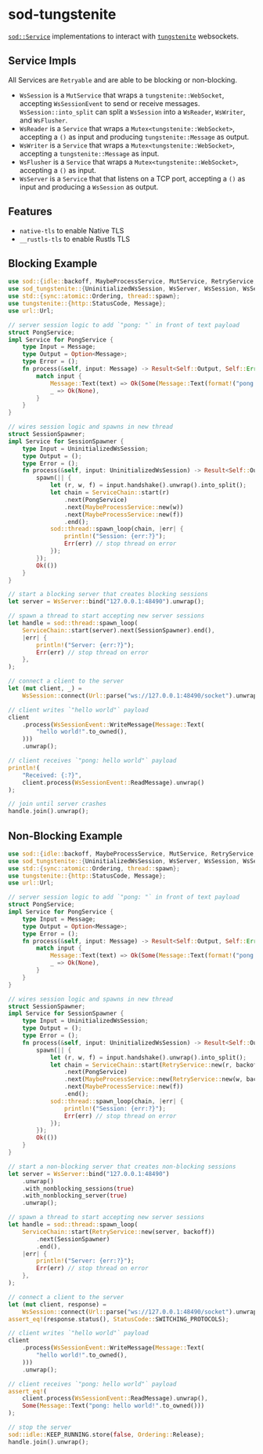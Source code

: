 # sod-tungstenite

[`sod::Service`](http://github.com/thill/sod) implementations to interact with [`tungstenite`](https://crates.io/crates/tungstenite) websockets.

## Service Impls

All Services are `Retryable` and are able to be blocking or non-blocking.

- `WsSession` is a `MutService` that wraps a `tungstenite::WebSocket`, accepting `WsSessionEvent` to send or receive messages. `WsSession::into_split` can split a `WsSession` into a `WsReader`, `WsWriter`, and `WsFlusher`.
- `WsReader` is a `Service` that wraps a `Mutex<tungstenite::WebSocket>`, accepting a `()` as input and producing `tungstenite::Message` as output.
- `WsWriter` is a `Service` that wraps a `Mutex<tungstenite::WebSocket>`, accepting a `tungstenite::Message` as input.
- `WsFlusher` is a `Service` that wraps a `Mutex<tungstenite::WebSocket>`, accepting a `()` as input.
- `WsServer` is a `Service` that that listens on a TCP port, accepting a `()` as input and producing a `WsSession` as output.

## Features

- `native-tls` to enable Native TLS
- `__rustls-tls` to enable Rustls TLS

## Blocking Example

```rust
use sod::{idle::backoff, MaybeProcessService, MutService, RetryService, Service, ServiceChain};
use sod_tungstenite::{UninitializedWsSession, WsServer, WsSession, WsSessionEvent};
use std::{sync::atomic::Ordering, thread::spawn};
use tungstenite::{http::StatusCode, Message};
use url::Url;

// server session logic to add `"pong: "` in front of text payload
struct PongService;
impl Service for PongService {
    type Input = Message;
    type Output = Option<Message>;
    type Error = ();
    fn process(&self, input: Message) -> Result<Self::Output, Self::Error> {
        match input {
            Message::Text(text) => Ok(Some(Message::Text(format!("pong: {text}")))),
            _ => Ok(None),
        }
    }
}

// wires session logic and spawns in new thread
struct SessionSpawner;
impl Service for SessionSpawner {
    type Input = UninitializedWsSession;
    type Output = ();
    type Error = ();
    fn process(&self, input: UninitializedWsSession) -> Result<Self::Output, Self::Error> {
        spawn(|| {
            let (r, w, f) = input.handshake().unwrap().into_split();
            let chain = ServiceChain::start(r)
                .next(PongService)
                .next(MaybeProcessService::new(w))
                .next(MaybeProcessService::new(f))
                .end();
            sod::thread::spawn_loop(chain, |err| {
                println!("Session: {err:?}");
                Err(err) // stop thread on error
            });
        });
        Ok(())
    }
}

// start a blocking server that creates blocking sessions
let server = WsServer::bind("127.0.0.1:48490").unwrap();

// spawn a thread to start accepting new server sessions
let handle = sod::thread::spawn_loop(
    ServiceChain::start(server).next(SessionSpawner).end(),
    |err| {
        println!("Server: {err:?}");
        Err(err) // stop thread on error
    },
);

// connect a client to the server
let (mut client, _) =
    WsSession::connect(Url::parse("ws://127.0.0.1:48490/socket").unwrap()).unwrap();

// client writes `"hello world"` payload
client
    .process(WsSessionEvent::WriteMessage(Message::Text(
        "hello world!".to_owned(),
    )))
    .unwrap();

// client receives `"pong: hello world"` payload
println!(
    "Received: {:?}",
    client.process(WsSessionEvent::ReadMessage).unwrap()
);

// join until server crashes
handle.join().unwrap();
```

## Non-Blocking Example

```rust
use sod::{idle::backoff, MaybeProcessService, MutService, RetryService, Service, ServiceChain};
use sod_tungstenite::{UninitializedWsSession, WsServer, WsSession, WsSessionEvent};
use std::{sync::atomic::Ordering, thread::spawn};
use tungstenite::{http::StatusCode, Message};
use url::Url;

// server session logic to add `"pong: "` in front of text payload
struct PongService;
impl Service for PongService {
    type Input = Message;
    type Output = Option<Message>;
    type Error = ();
    fn process(&self, input: Message) -> Result<Self::Output, Self::Error> {
        match input {
            Message::Text(text) => Ok(Some(Message::Text(format!("pong: {text}")))),
            _ => Ok(None),
        }
    }
}

// wires session logic and spawns in new thread
struct SessionSpawner;
impl Service for SessionSpawner {
    type Input = UninitializedWsSession;
    type Output = ();
    type Error = ();
    fn process(&self, input: UninitializedWsSession) -> Result<Self::Output, Self::Error> {
        spawn(|| {
            let (r, w, f) = input.handshake().unwrap().into_split();
            let chain = ServiceChain::start(RetryService::new(r, backoff))
                .next(PongService)
                .next(MaybeProcessService::new(RetryService::new(w, backoff)))
                .next(MaybeProcessService::new(f))
                .end();
            sod::thread::spawn_loop(chain, |err| {
                println!("Session: {err:?}");
                Err(err) // stop thread on error
            });
        });
        Ok(())
    }
}

// start a non-blocking server that creates non-blocking sessions
let server = WsServer::bind("127.0.0.1:48490")
    .unwrap()
    .with_nonblocking_sessions(true)
    .with_nonblocking_server(true)
    .unwrap();

// spawn a thread to start accepting new server sessions
let handle = sod::thread::spawn_loop(
    ServiceChain::start(RetryService::new(server, backoff))
        .next(SessionSpawner)
        .end(),
    |err| {
        println!("Server: {err:?}");
        Err(err) // stop thread on error
    },
);

// connect a client to the server
let (mut client, response) =
    WsSession::connect(Url::parse("ws://127.0.0.1:48490/socket").unwrap()).unwrap();
assert_eq!(response.status(), StatusCode::SWITCHING_PROTOCOLS);

// client writes `"hello world"` payload
client
    .process(WsSessionEvent::WriteMessage(Message::Text(
        "hello world!".to_owned(),
    )))
    .unwrap();

// client receives `"pong: hello world"` payload
assert_eq!(
    client.process(WsSessionEvent::ReadMessage).unwrap(),
    Some(Message::Text("pong: hello world!".to_owned()))
);

// stop the server
sod::idle::KEEP_RUNNING.store(false, Ordering::Release);
handle.join().unwrap();
```
